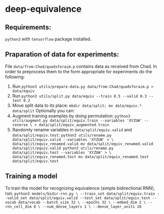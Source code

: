 # deep-equivalence

## Requirements:
`python3` with `tensorflow` package installed.

## Praparation of data for experiments:

File `data/from-Chad/quadsforaim.p` contains data as received from Chad. In order
to preprocess them to the form appropriate for experiments do the following:
1. Run `python3 utils/prepare-data.py data/from-Chad/quadsforaim.p > data/equiv`
2. Run `python3 utils/split.py data/equiv --train 0.5 --valid 0.3 --test 0.2`
3. Move split data to its place: `mkdir data/split; mv data/equiv.* data/split`
Optionally you can:
4. Augment training examples by doing permutation:
`
python3 utils/augment.py data/split/equiv.train --variables 'XYZUW' --reverse \
		> data/split/equiv_augmented.train
`
5. Randomly rename variables in `data/split/equiv.valid` and
   `data/split/equiv.test`:
`
python3 utils/rename.py data/split/equiv.valid --variables 'XYZUW' > \
						data/split/equiv_renamed.valid
mv data/split/equiv_renamed.valid data/split/equiv.valid
python3 utils/rename.py data/split/equiv.test --variables 'XYZUW' > \
						data/split/equiv_renamed.test
mv data/split/equiv_renamed.test data/split/equiv.test
`

## Training a model

To train the model for recognizing equivalence (simple bidirectional RNN), run:
`
python3 models/bidir-rnn.py \
	--train_set data/split/equiv.train
	--valid_set data/split/equiv.valid
	--test_set data/split/equiv.test
	--vocab data/vocab
	--batch_size 32 \
	--epochs 32 \
	--embed_dim 2 \
	--rnn_cell_dim 8 \
	--num_dense_layers 1 \
	--dense_layer_units 16
`
